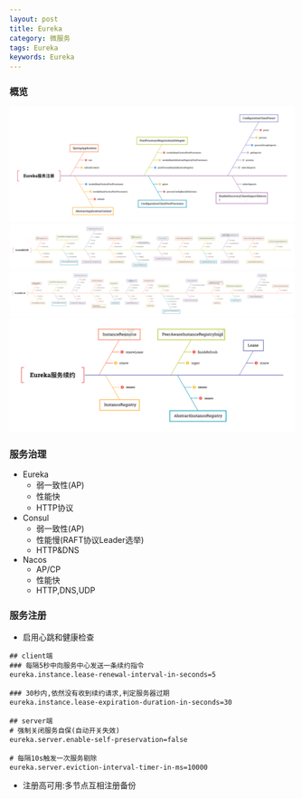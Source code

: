 ```yaml
---
layout: post
title: Eureka
category: 微服务
tags: Eureka
keywords: Eureka
---
```

### 概览
![服务注册-1](/assets/img/eureka/eureka-register-1.PNG)
![服务注册-2](/assets/img/eureka/eureka-register-2.PNG)
![服务心跳](/assets/img/eureka/heartbeat.png)
![服务续约](/assets/img/eureka/renew.png)

### 服务治理
* Eureka
    * 弱一致性(AP)
    * 性能快
    * HTTP协议
* Consul
    * 弱一致性(AP)
    * 性能慢(RAFT协议Leader选举)
    * HTTP&DNS
* Nacos
    * AP/CP
    * 性能快
    * HTTP,DNS,UDP

### 服务注册
* 启用心跳和健康检查

```
## client端
### 每隔5秒中向服务中心发送一条续约指令
eureka.instance.lease-renewal-interval-in-seconds=5

### 30秒内,依然没有收到续约请求,判定服务器过期
eureka.instance.lease-expiration-duration-in-seconds=30

## server端
# 强制关闭服务自保(自动开关失效)
eureka.server.enable-self-preservation=false

# 每隔10s触发一次服务剔除
eureka.server.eviction-interval-timer-in-ms=10000
```
* 注册高可用:多节点互相注册备份
